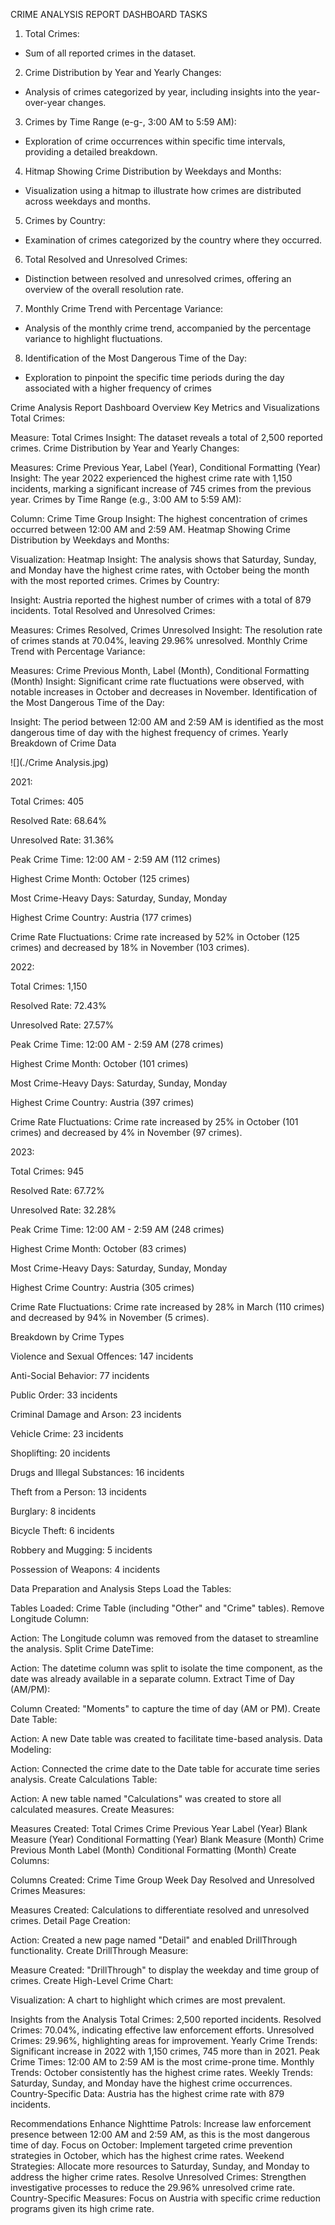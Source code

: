 CRIME ANALYSIS REPORT
DASHBOARD TASKS
1. Total Crimes:
- Sum of all reported crimes in the dataset.
2. Crime Distribution by Year and Yearly Changes:
- Analysis of crimes categorized by year, including insights into the year-over-year changes.
3. Crimes by Time Range (e-g-, 3:00 AM to 5:59 AM):
- Exploration of crime occurrences within specific time intervals, providing a detailed breakdown.
4. Hitmap Showing Crime Distribution by Weekdays and Months:
- Visualization using a hitmap to illustrate how crimes are distributed across weekdays and months.
5. Crimes by Country:
- Examination of crimes categorized by the country where they occurred.
6. Total Resolved and Unresolved Crimes:
- Distinction between resolved and unresolved crimes, offering an overview of the overall resolution rate.
7. Monthly Crime Trend with Percentage Variance:
- Analysis of the monthly crime trend, accompanied by the percentage variance to highlight fluctuations.
8. Identification of the Most Dangerous Time of the Day:
- Exploration to pinpoint the specific time periods during the day associated with a higher frequency of crimes


Crime Analysis Report
Dashboard Overview
Key Metrics and Visualizations
Total Crimes:

Measure: Total Crimes
Insight: The dataset reveals a total of 2,500 reported crimes.
Crime Distribution by Year and Yearly Changes:

Measures: Crime Previous Year, Label (Year), Conditional Formatting (Year)
Insight: The year 2022 experienced the highest crime rate with 1,150 incidents, marking a significant increase of 745 crimes from the previous year.
Crimes by Time Range (e.g., 3:00 AM to 5:59 AM):

Column: Crime Time Group
Insight: The highest concentration of crimes occurred between 12:00 AM and 2:59 AM.
Heatmap Showing Crime Distribution by Weekdays and Months:

Visualization: Heatmap
Insight: The analysis shows that Saturday, Sunday, and Monday have the highest crime rates, with October being the month with the most reported crimes.
Crimes by Country:

Insight: Austria reported the highest number of crimes with a total of 879 incidents.
Total Resolved and Unresolved Crimes:

Measures: Crimes Resolved, Crimes Unresolved
Insight: The resolution rate of crimes stands at 70.04%, leaving 29.96% unresolved.
Monthly Crime Trend with Percentage Variance:

Measures: Crime Previous Month, Label (Month), Conditional Formatting (Month)
Insight: Significant crime rate fluctuations were observed, with notable increases in October and decreases in November.
Identification of the Most Dangerous Time of the Day:

Insight: The period between 12:00 AM and 2:59 AM is identified as the most dangerous time of day with the highest frequency of crimes.
Yearly Breakdown of Crime Data

![](./Crime Analysis.jpg)

2021:

Total Crimes: 405

Resolved Rate: 68.64%

Unresolved Rate: 31.36%

Peak Crime Time: 12:00 AM - 2:59 AM (112 crimes)

Highest Crime Month: October (125 crimes)

Most Crime-Heavy Days: Saturday, Sunday, Monday

Highest Crime Country: Austria (177 crimes)

Crime Rate Fluctuations: Crime rate increased by 52% in October (125 crimes) and decreased by 18% in November (103 crimes).


2022:

Total Crimes: 1,150

Resolved Rate: 72.43%

Unresolved Rate: 27.57%

Peak Crime Time: 12:00 AM - 2:59 AM (278 crimes)

Highest Crime Month: October (101 crimes)

Most Crime-Heavy Days: Saturday, Sunday, Monday

Highest Crime Country: Austria (397 crimes)

Crime Rate Fluctuations: Crime rate increased by 25% in October (101 crimes) and decreased by 4% in November (97 crimes).


2023:

Total Crimes: 945

Resolved Rate: 67.72%

Unresolved Rate: 32.28%

Peak Crime Time: 12:00 AM - 2:59 AM (248 crimes)

Highest Crime Month: October (83 crimes)

Most Crime-Heavy Days: Saturday, Sunday, Monday

Highest Crime Country: Austria (305 crimes)

Crime Rate Fluctuations: Crime rate increased by 28% in March (110 crimes) and decreased by 94% in November (5 crimes).



Breakdown by Crime Types

Violence and Sexual Offences: 147 incidents

Anti-Social Behavior: 77 incidents

Public Order: 33 incidents

Criminal Damage and Arson: 23 incidents

Vehicle Crime: 23 incidents

Shoplifting: 20 incidents

Drugs and Illegal Substances: 16 incidents

Theft from a Person: 13 incidents

Burglary: 8 incidents

Bicycle Theft: 6 incidents

Robbery and Mugging: 5 incidents

Possession of Weapons: 4 incidents



Data Preparation and Analysis Steps
Load the Tables:

Tables Loaded: Crime Table (including "Other" and "Crime" tables).
Remove Longitude Column:

Action: The Longitude column was removed from the dataset to streamline the analysis.
Split Crime DateTime:

Action: The datetime column was split to isolate the time component, as the date was already available in a separate column.
Extract Time of Day (AM/PM):

Column Created: "Moments" to capture the time of day (AM or PM).
Create Date Table:

Action: A new Date table was created to facilitate time-based analysis.
Data Modeling:

Action: Connected the crime date to the Date table for accurate time series analysis.
Create Calculations Table:

Action: A new table named "Calculations" was created to store all calculated measures.
Create Measures:

Measures Created:
Total Crimes
Crime Previous Year
Label (Year)
Blank Measure (Year)
Conditional Formatting (Year)
Blank Measure (Month)
Crime Previous Month
Label (Month)
Conditional Formatting (Month)
Create Columns:

Columns Created:
Crime Time Group
Week Day
Resolved and Unresolved Crimes Measures:

Measures Created: Calculations to differentiate resolved and unresolved crimes.
Detail Page Creation:

Action: Created a new page named "Detail" and enabled DrillThrough functionality.
Create DrillThrough Measure:

Measure Created: "DrillThrough" to display the weekday and time group of crimes.
Create High-Level Crime Chart:

Visualization: A chart to highlight which crimes are most prevalent.



Insights from the Analysis
Total Crimes: 2,500 reported incidents.
Resolved Crimes: 70.04%, indicating effective law enforcement efforts.
Unresolved Crimes: 29.96%, highlighting areas for improvement.
Yearly Crime Trends: Significant increase in 2022 with 1,150 crimes, 745 more than in 2021.
Peak Crime Times: 12:00 AM to 2:59 AM is the most crime-prone time.
Monthly Trends: October consistently has the highest crime rates.
Weekly Trends: Saturday, Sunday, and Monday have the highest crime occurrences.
Country-Specific Data: Austria has the highest crime rate with 879 incidents.



Recommendations
Enhance Nighttime Patrols: Increase law enforcement presence between 12:00 AM and 2:59 AM, as this is the most dangerous time of day.
Focus on October: Implement targeted crime prevention strategies in October, which has the highest crime rates.
Weekend Strategies: Allocate more resources to Saturday, Sunday, and Monday to address the higher crime rates.
Resolve Unresolved Crimes: Strengthen investigative processes to reduce the 29.96% unresolved crime rate.
Country-Specific Measures: Focus on Austria with specific crime reduction programs given its high crime rate.
